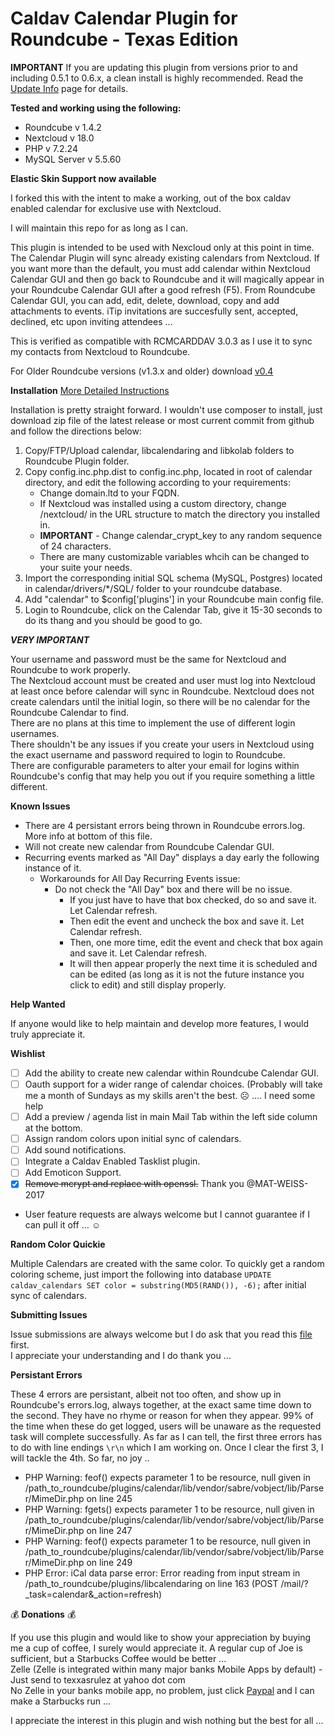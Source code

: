 # Caldav Calendar Plugin for Roundcube - Texas Edition

**IMPORTANT** If you are updating this plugin from versions prior to and including 0.5.1 to 0.6.x, a clean install is highly recommended. Read the [Update Info](update_guide.md) page for details.

**Tested and working using the following:**
* Roundcube v 1.4.2
* Nextcloud v 18.0
* PHP v 7.2.24
* MySQL Server v 5.5.60

**Elastic Skin Support now available**

I forked this with the intent to make a working, out of the box caldav enabled calendar for exclusive use with Nextcloud.

I will maintain this repo for as long as I can.

This plugin is intended to be used with Nexcloud only at this point in time. The Calendar Plugin will sync already existing calendars from Nextcloud. If you want more than the default, you must add calendar within Nextcloud Calendar GUI and then go back to Roundcube and it will magically appear in your Roundcube Calendar GUI after a good refresh (F5). From Roundcube Calendar GUI, you can add, edit, delete, download, copy and add attachments to events. iTip invitations are succesfully sent, accepted, declined, etc upon inviting attendees ... 

This is verified as compatible with RCMCARDDAV 3.0.3 as I use it to sync my contacts from Nextcloud to Roundcube.

For Older Roundcube versions (v1.3.x and older) download [v0.4](https://github.com/texxasrulez/caldav_calendar_te/releases/tag/0.4)


**Installation** [More Detailed Instructions](detailed_install_instructions.md)

Installation is pretty straight forward. I wouldn't use composer to install, just download zip file of the latest release or most current commit from github and follow the directions below:

1. Copy/FTP/Upload calendar, libcalendaring and libkolab folders to Roundcube Plugin folder. 
2. Copy config.inc.php.dist to config.inc.php, located in root of calendar directory, and edit the following according to your requirements:
	* Change domain.ltd to your FQDN. 
	* If Nextcloud was installed using a custom directory, change /nextcloud/ in the URL structure to match the directory you installed in.
	* **IMPORTANT** - Change calendar_crypt_key to any random sequence of 24 characters.
	* There are many customizable variables whcih can be changed to your suite your needs.
3. Import the corresponding initial SQL schema (MySQL, Postgres) located in calendar/drivers/*/SQL/ folder to your roundcube database.
4. Add "calendar" to $config['plugins'] in your Roundcube main config file.
5. Login to Roundcube, click on the Calendar Tab, give it 15-30 seconds to do its thang and you should be good to go.

***VERY IMPORTANT***

Your username and password must be the same for Nextcloud and Roundcube to work properly.\
The Nextcloud account must be created and user must log into Nextcloud at least once before calendar will sync in Roundcube. Nextcloud does not create calendars until the initial login, so there will be no calendar for the Roundcube Calendar to find.\
There are no plans at this time to implement the use of different login usernames. \
There shouldn't be any issues if you create your users in Nextcloud using the exact username and password required to login to Roundcube. \
There are configurable parameters to alter your email for logins within Roundcube's config that may help you out if you require something a little different.

**Known Issues**

* There are 4 persistant errors being thrown in Roundcube errors.log. More info at bottom of this file.
* Will not create new calendar from Roundcube Calendar GUI.
* Recurring events marked as "All Day" displays a day early the following instance of it.
	* Workarounds for All Day Recurring Events issue:
		- Do not check the "All Day" box and there will be no issue. 
			- If you just have to have that box checked, do so and save it. Let Calendar refresh.
			- Then edit the event and uncheck the box and save it. Let Calendar refresh.
			- Then, one more time, edit the event and check that box again and save it. Let Calendar refresh.
			- It will then appear properly the next time it is scheduled and can be edited (as long as it is not the future instance you click to edit) and still display properly.

**Help Wanted**

If anyone would like to help maintain and develop more features, I would truly appreciate it.

**Wishlist**

- [ ] Add the ability to create new calendar within Roundcube Calendar GUI.
- [ ] Oauth support for a wider range of calendar choices. (Probably will take me a month of Sundays as my skills aren't the best. :frowning_face:  ....  I need some help
- [ ] Add a preview / agenda list in main Mail Tab within the left side column at the bottom.
- [ ] Assign random colors upon initial sync of calendars.
- [ ] Add sound notifications.
- [ ] Integrate a Caldav Enabled Tasklist plugin.
- [ ] Add Emoticon Support.
- [x] ~~Remove mcrypt and replace with openssl.~~ Thank you @MAT-WEISS-2017
* User feature requests are always welcome but I cannot guarantee if I can pull it off ... :relaxed:

**Random Color Quickie**

Multiple Calendars are created with the same color. To quickly get a random coloring scheme, just import the following into database `UPDATE caldav_calendars SET color = substring(MD5(RAND()), -6);` after initial sync of calendars.

**Submitting Issues**

Issue submissions are always welcome but I do ask that you read this [file](issue_submittal_readme.md) first. \
I appreciate your understanding and I do thank you ...

**Persistant Errors**

These 4 errors are persistant, albeit not too often, and show up in Roundcube's errors.log, always together, at the exact same time down to the second. They have no rhyme or reason for when they appear. 99% of the time when these do get logged, users will be unaware as the requested task will complete successfully. As far as I can tell, the first three errors has to do with line endings `\r\n` which I am working on. Once I clear the first 3, I will tackle the 4th. So far, no joy ..

* PHP Warning:  feof() expects parameter 1 to be resource, null given in /path_to_roundcube/plugins/calendar/lib/vendor/sabre/vobject/lib/Parser/MimeDir.php on line 245
* PHP Warning:  fgets() expects parameter 1 to be resource, null given in /path_to_roundcube/plugins/calendar/lib/vendor/sabre/vobject/lib/Parser/MimeDir.php on line 247
* PHP Warning:  feof() expects parameter 1 to be resource, null given in /path_to_roundcube/plugins/calendar/lib/vendor/sabre/vobject/lib/Parser/MimeDir.php on line 249
* PHP Error: iCal data parse error: Error reading from input stream in /path_to_roundcube/plugins/libcalendaring on line 163 (POST /mail/?_task=calendar&_action=refresh)

:moneybag: **Donations** :moneybag:

If you use this plugin and would like to show your appreciation by buying me a cup of coffee, I surely would appreciate it. A regular cup of Joe is sufficient, but a Starbucks Coffee would be better ... \
Zelle (Zelle is integrated within many major banks Mobile Apps by default) - Just send to texxasrulez at yahoo dot com \
No Zelle in your banks mobile app, no problem, just click [Paypal](https://paypal.me/texxasrulez?locale.x=en_US) and I can make a Starbucks run ...

I appreciate the interest in this plugin and wish nothing but the best for all ...